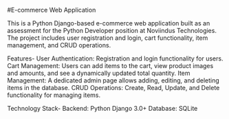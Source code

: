 #E-commerce Web Application

This is a Python Django-based e-commerce web application built as an assessment for the Python Developer position at Noviindus Technologies. The project includes user registration and login, cart functionality, item management, and CRUD operations.

Features-
User Authentication: Registration and login functionality for users.
Cart Management: Users can add items to the cart, view product images and amounts, and see a dynamically updated total quantity.
Item Management: A dedicated admin page allows adding, editing, and deleting items in the database.
CRUD Operations: Create, Read, Update, and Delete functionality for managing items.

Technology Stack-
Backend: Python Django 3.0+
Database: SQLite
